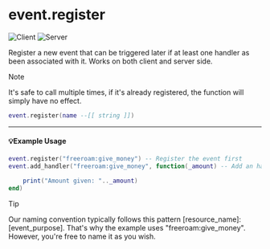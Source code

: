 # event.register

![Client](https://img.shields.io/badge/Client-00FFFF)
![Server](https://img.shields.io/badge/Server-FF002C)

Register a new event that can be triggered later if at least one handler as been associated with it. Works on both client and server side.

> [!NOTE]
> It's safe to call multiple times, if it's already registered, the function will simply have no effect.

```lua
event.register(name --[[ string ]])
```

---

#### 💡Example Usage

```lua
event.register("freeroam:give_money") -- Register the event first
event.add_handler("freeroam:give_money", function(_amount) -- Add an handler for this event

    print("Amount given: ".._amount)
end)
```

> [!TIP]
> Our naming convention typically follows this pattern [resource_name]:[event_purpose]. That's why the example uses "freeroam:give_money". However, you're free to name it as you wish.